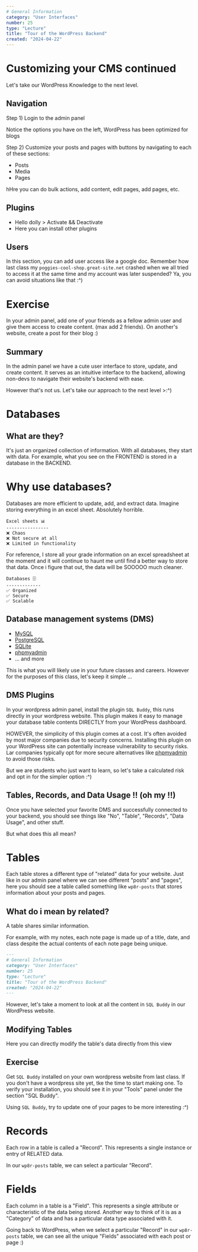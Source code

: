 ```yaml
---
# General Information
category: "User Interfaces"
number: 25
type: "Lecture"
title: "Tour of the WordPress Backend"
created: "2024-04-22"
---
```


# Customizing your CMS continued

Let's take our WordPress Knowledge to the next level.

## Navigation

Step 1) Login to the admin panel

Notice the options you have on the left, WordPress has been optimized for blogs

Step 2) Customize your posts and pages with buttons by navigating to each of these sections:

- Posts
- Media
- Pages

hHre you can do bulk actions, add content, edit pages, add pages, etc.

## Plugins

- Hello dolly > Activate && Deactivate
- Here you can install other plugins

## Users

In this section, you can add user access like a google doc. Remember how last class my `poggies-cool-shop.great-site.net` crashed when we all tried to access it at the same time and my account was later suspended? Ya, you can avoid situations like that :^)

# Exercise

In your admin panel, add one of your friends as a fellow admin user and give them access to create content. (max add 2 friends). On another's website, create a post for their blog :)

## Summary

In the admin panel we have a cute user interface to store, update, and create content. It serves as an intuitive interface to the backend, allowing non-devs to navigate their website's backend with ease.

However that's not us. Let's take our approach to the next level >:^)

# Databases

## What are they?

It's just an organized collection of information. With all databases, they start with data. For example, what you see on the FRONTEND is stored in a database in the BACKEND.

# Why use databases?

Databases are more efficient to update, add, and extract data. Imagine storing everything in an excel sheet. Absolutely horrible.

```text
Excel sheets 📊
----------------
❌ Chaos
❌ Not secure at all
❌ Limited in functionality
```

For reference, I store all your grade information on an excel spreadsheet at the moment and it will continue to haunt me until find a better way to store that data. Once i figure that out, the data will be SOOOOO much cleaner.

```text
Databases 🗄️
-------------
✅ Organized
✅ Secure
✅ Scalable
```

## Database management systems (DMS)

- [MySQL](https://www.mysql.com/)
- [PostgreSQL](https://www.postgresql.org/)
- [SQLite](https://www.sqlite.org/)
- [phpmyadmin](https://www.phpmyadmin.net/)
- ... and more

This is what you will likely use in your future classes and careers. However for the purposes of this class, let's keep it simple ...

## DMS Plugins

In your wordpress admin panel, install the plugin `SQL Buddy`, this runs directly in your wordpress website. This plugin makes it easy to manage your database table contents DIRECTLY from your WordPress dashboard.

HOWEVER, the simplicity of this plugin comes at a cost. It's often avoided by most major companies due to security concerns. Installing this plugin on your WordPress site can potentially increase vulnerability to security risks. Lar companies typically opt for more secure alternatives like [phpmyadmin](https://www.phpmyadmin.net/) to avoid those risks.

But we are students who just want to learn, so let's take a calculated risk and opt in for the simpler option :^)

## Tables, Records, and Data Usage !! (oh my !!)

Once you have selected your favorite DMS and successfully connected to your backend, you should see things like "No", "Table", "Records", "Data Usage", and other stuff.

But what does this all mean?

# Tables

Each table stores a different type of "related" data for your website. Just like in our admin panel where we can see different "posts" and "pages", here you should see a table called something like `wp8r-posts` that stores information about your posts and pages.

## What do i mean by related?

A table shares similar information.

For example, with my notes, each note page is made up of a title, date, and class despite the actual contents of each note page being unique.

```md
---
# General Information
category: "User Interfaces"
number: 25
type: "Lecture"
title: "Tour of the WordPress Backend"
created: "2024-04-22"
---
```

However, let's take a moment to look at all the content in `SQL Buddy` in our WordPress website.

## Modifying Tables

Here you can directly modify the table's data directly from this view

## Exercise

Get `SQL Buddy` installed on your own wordpress website from last class. If you don't have a wordpress site yet, tke the time to start making one. To verify your installation, you should see it in your "Tools" panel under the section "SQL Buddy".

Using `SQL Buddy`, try to update one of your pages to be more interesting :^)

# Records

Each row in a table is called a "Record". This represents a single instance or entry of RELATED data.

In our `wp8r-posts` table, we can select a particular "Record".

# Fields

Each column in a table is a "Field". This represents a single attribute or characteristic of the data being stored. Another way to think of it is as a "Category" of data and has a particular data type associated with it.

Going back to WordPress, when we select a particular "Record" in our `wp8r-posts` table, we can see all the unique "Fields" associated with each post or page :)
